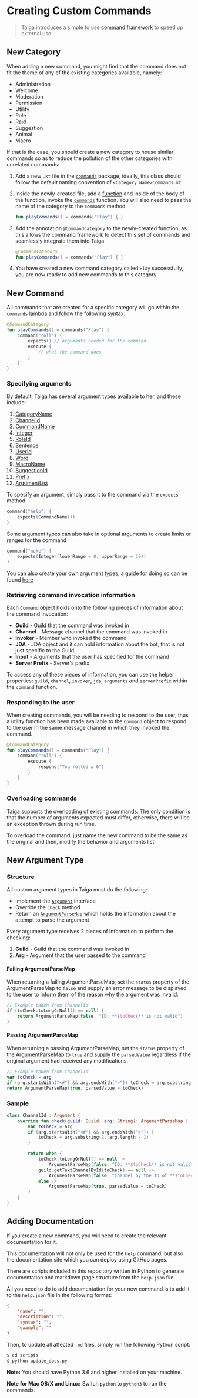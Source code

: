 # Creating Custom Commands
> Taiga introduces a simple to use [command framework](https://github.com/woojiahao/Taiga/tree/master/src/main/kotlin/me/chill/commands/framework) 
to speed up external use.

## New Category
When adding a new command, you might find that the command does not fit the theme of any of the existing categories 
available, namely:

* Administration
* Welcome
* Moderation
* Permission
* Utility
* Role
* Raid
* Suggestion
* Animal
* Macro

If that is the case, you should create a new category to house similar commands so as to reduce the pollution of the 
other categories with unrelated commands:

1. Add a new `.kt` file in the [`commands`](https://github.com/woojiahao/Taiga/tree/master/src/main/kotlin/me/chill/commands) 
package, ideally, this class should follow the default naming convention of `<Category Name>Commands.kt`
2. Inside the newly-created file, add a [function](https://kotlinlang.org/api/latest/jvm/stdlib/kotlin/-function.html) 
and inside of the body of the function, 
invoke the [`commands`](https://github.com/woojiahao/Taiga/blob/master/src/main/kotlin/me/chill/commands/framework/CommandContainer.kt#L33) 
function. You will also need to pass the name of the category to the `commands` method

    ```kotlin
    fun playCommands() = commands("Play") { }
    ```
    
3. Add the annotation `@CommandCategory` to the newly-created function, as this allows the command framework to detect 
this set of commands and seamlessly integrate them into Taiga

    ```kotlin
    @CommandCategory
    fun playCommands() = commands("Play") { }
    ```
    
4. You have created a new command category called `Play` successfully, you are now ready to add new commands to this 
category

## New Command
All commands that are created for a specific category will go within the `commands` lambda and follow the following syntax:
```kotlin
@CommandCategory
fun playCommands() = commands("Play") { 
    command("roll") {
        expects() // arguments needed for the command
        execute {
            // what the command does
        }
    }
}
```

### Specifying arguments
By default, Taiga has several argument types available to her, and these include:

1. [CategoryName](argument_types.md?id=categoryname)
2. [ChannelId](argument_types.md?id=channelid)
3. [CommandName](argument_types.md?id=commandname)
4. [Integer](argument_types.md?id=integer)
5. [RoleId](argument_types.md?id=roleid)
6. [Sentence](argument_types.md?id=sentence)
7. [UserId](argument_types.md?id=userid)
8. [Word](argument_types.md?id=word)
9. [MacroName](argument_types.md?id=macroname)
10. [SuggestionId](argument_types.md?id=suggestionid)
11. [Prefix](argument_types.md?id=prefix)
11. [ArgumentList](argument_types.md?id=argumentlist)

To specify an argument, simply pass it to the command via the `expects` method
```kotlin
command("help") {
    expects(CommandName())
}
```

Some argument types can also take in optional arguments to create limits or ranges for the command
```kotlin
command("nuke") {
    expects(Integer(lowerRange = 0, upperRange = 10))
}
```

You can also create your own argument types, a guide for doing so can be found [here](creating_commands.md?id=new-argument-type)

### Retrieving command invocation information
Each `Command` object holds onto the following pieces of information about the command invocation:

* **Guild** - Guild that the command was invoked in 
* **Channel** - Message channel that the command was invoked in
* **Invoker** - Member who invoked the command
* **JDA** - JDA object and it can hold information about the bot, that is not just specific to the Guild
* **Input** - Arguments that the user has specified for the command
* **Server Prefix** - Server's prefix

To access any of these pieces of information, you can use the helper properties: `guild`, `channel`, 
`invoker`, `jda`, `arguments` and `serverPrefix` within the `command` function.

### Responding to the user
When creating commands, you will be needing to respond to the user, thus a utility function has been made available to 
the `Command` object to respond to the user in the same message channel in which they invoked the command.

```kotlin
@CommandCategory
fun playCommands() = commands("Play") { 
    command("roll") {
        execute {
            respond("You rolled a 6")
        }
    }
}
```

### Overloading commands
Taiga supports the overloading of existing commands. The only condition is that the number of arguments expected must differ,
otherwise, there will be an exception thrown during run time.

To overload the command, just name the new command to be the same as the original and then, modify the behavior and 
arguments list.

## New Argument Type
### Structure
All custom argument types in Taiga must do the following: 
* Implement the [`Argument`](https://github.com/woojiahao/Taiga/blob/master/src/main/kotlin/me/chill/arguments/Argument.kt) 
interface
* Override the `check` method 
* Return an [`ArgumentParseMap`](https://github.com/woojiahao/Taiga/blob/master/src/main/kotlin/me/chill/arguments/ArgumentParseMap.kt) 
which holds the information about the attempt to parse the argument

Every argument type receives 2 pieces of information to perform the checking:
1. **Guild** - Guild that the command was invoked in
2. **Arg** - Argument that the user passed to the command

#### Failing ArgumentParseMap
When returning a failing ArgumentParseMap, set the `status` property of the ArgumentParseMap to `false` and supply an 
error message to be displayed to the user to inform them of the reason why the argument was invalid.

```kotlin
// Example taken from ChannelId
if (toCheck.toLongOrNull() == null) {
	return ArgumentParseMap(false, "ID: **$toCheck** is not valid")
}
```

#### Passing ArgumentParseMap
When returning a passing ArgumentParseMap, set the `status` property of the ArgumentParseMap to `true` and supply the 
`parsedValue` regardless if the original argument had received any modifications.

```kotlin
// Example taken from ChannelId
var toCheck = arg
if (arg.startsWith("<#") && arg.endsWith(">")) toCheck = arg.substring(2, arg.length - 1)
return ArgumentParseMap(true, parsedValue = toCheck)
```

### Sample

```kotlin
class ChannelId : Argument {
	override fun check(guild: Guild, arg: String): ArgumentParseMap {
		var toCheck = arg
		if (arg.startsWith("<#") && arg.endsWith(">")) {
			toCheck = arg.substring(2, arg.length - 1)
		}

		return when {
			toCheck.toLongOrNull() == null -> 
				ArgumentParseMap(false, "ID: **$toCheck** is not valid")
			guild.getTextChannelById(toCheck) == null -> 
				ArgumentParseMap(false, "Channel by the ID of **$toCheck** is not found")
			else -> 
				ArgumentParseMap(true, parsedValue = toCheck)
		}
	}
}
```

## Adding Documentation
If you create a new command, you will need to create the relevant documentation for it. 

This documentation will not only be used for the `help` command, but also the documentation site which you can deploy
using GitHub pages.

There are scripts included in this repository written in Python to generate documentation and markdown page structure 
from the `help.json` file. 

All you need to do to add documentation for your new command is to add it to the `help.json` file in the following 
format:

```json
{
	"name": "",
	"description": "",
	"syntax": "",
	"example": ""
}
```

Then, to update all affected `.md` files, simply run the following Python script:

```bash
$ cd scripts
$ python update_docs.py
```

**Note:** You should have Python 3.6 and higher installed on your machine.

**Note for Mac OS/X and Linux:** Switch `python` to `python3` to run the commands.